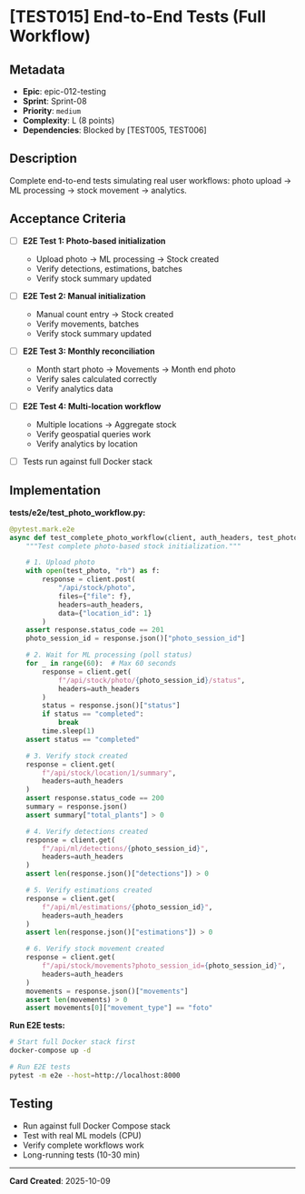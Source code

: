 # [TEST015] End-to-End Tests (Full Workflow)

## Metadata

- **Epic**: epic-012-testing
- **Sprint**: Sprint-08
- **Priority**: `medium`
- **Complexity**: L (8 points)
- **Dependencies**: Blocked by [TEST005, TEST006]

## Description

Complete end-to-end tests simulating real user workflows: photo upload → ML processing → stock
movement → analytics.

## Acceptance Criteria

- [ ] **E2E Test 1: Photo-based initialization**
    - Upload photo → ML processing → Stock created
    - Verify detections, estimations, batches
    - Verify stock summary updated

- [ ] **E2E Test 2: Manual initialization**
    - Manual count entry → Stock created
    - Verify movements, batches
    - Verify stock summary updated

- [ ] **E2E Test 3: Monthly reconciliation**
    - Month start photo → Movements → Month end photo
    - Verify sales calculated correctly
    - Verify analytics data

- [ ] **E2E Test 4: Multi-location workflow**
    - Multiple locations → Aggregate stock
    - Verify geospatial queries work
    - Verify analytics by location

- [ ] Tests run against full Docker stack

## Implementation

**tests/e2e/test_photo_workflow.py:**

```python
@pytest.mark.e2e
async def test_complete_photo_workflow(client, auth_headers, test_photo):
    """Test complete photo-based stock initialization."""

    # 1. Upload photo
    with open(test_photo, "rb") as f:
        response = client.post(
            "/api/stock/photo",
            files={"file": f},
            headers=auth_headers,
            data={"location_id": 1}
        )
    assert response.status_code == 201
    photo_session_id = response.json()["photo_session_id"]

    # 2. Wait for ML processing (poll status)
    for _ in range(60):  # Max 60 seconds
        response = client.get(
            f"/api/stock/photo/{photo_session_id}/status",
            headers=auth_headers
        )
        status = response.json()["status"]
        if status == "completed":
            break
        time.sleep(1)
    assert status == "completed"

    # 3. Verify stock created
    response = client.get(
        f"/api/stock/location/1/summary",
        headers=auth_headers
    )
    assert response.status_code == 200
    summary = response.json()
    assert summary["total_plants"] > 0

    # 4. Verify detections created
    response = client.get(
        f"/api/ml/detections/{photo_session_id}",
        headers=auth_headers
    )
    assert len(response.json()["detections"]) > 0

    # 5. Verify estimations created
    response = client.get(
        f"/api/ml/estimations/{photo_session_id}",
        headers=auth_headers
    )
    assert len(response.json()["estimations"]) > 0

    # 6. Verify stock movement created
    response = client.get(
        f"/api/stock/movements?photo_session_id={photo_session_id}",
        headers=auth_headers
    )
    movements = response.json()["movements"]
    assert len(movements) > 0
    assert movements[0]["movement_type"] == "foto"
```

**Run E2E tests:**

```bash
# Start full Docker stack first
docker-compose up -d

# Run E2E tests
pytest -m e2e --host=http://localhost:8000
```

## Testing

- Run against full Docker Compose stack
- Test with real ML models (CPU)
- Verify complete workflows work
- Long-running tests (10-30 min)

---
**Card Created**: 2025-10-09
